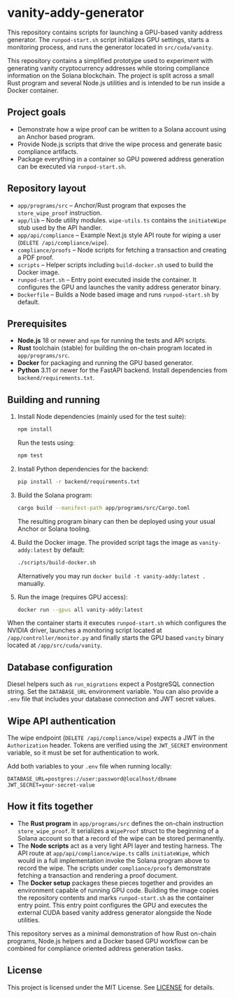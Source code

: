# vanity-addy-generator

This repository contains scripts for launching a GPU-based vanity address generator.
The `runpod-start.sh` script initializes GPU settings, starts a monitoring process,
and runs the generator located in `src/cuda/vanity`.

This repository contains a simplified prototype used to experiment with generating vanity cryptocurrency addresses while storing compliance information on the Solana blockchain.  The project is split across a small Rust program and several Node.js utilities and is intended to be run inside a Docker container.

## Project goals

- Demonstrate how a wipe proof can be written to a Solana account using an Anchor based program.
- Provide Node.js scripts that drive the wipe process and generate basic compliance artifacts.
- Package everything in a container so GPU powered address generation can be executed via `runpod-start.sh`.

## Repository layout

- `app/programs/src` – Anchor/Rust program that exposes the `store_wipe_proof` instruction.
- `app/lib` – Node utility modules. `wipe-utils.ts` contains the `initiateWipe` stub used by the API handler.
- `app/api/compliance` – Example Next.js style API route for wiping a user (`DELETE /api/compliance/wipe`).
- `compliance/proofs` – Node scripts for fetching a transaction and creating a PDF proof.
- `scripts` – Helper scripts including `build-docker.sh` used to build the Docker image.
- `runpod-start.sh` – Entry point executed inside the container. It configures the GPU and launches the vanity address generator binary.
- `Dockerfile` – Builds a Node based image and runs `runpod-start.sh` by default.

## Prerequisites

- **Node.js** 18 or newer and `npm` for running the tests and API scripts.
- **Rust** toolchain (stable) for building the on-chain program located in `app/programs/src`.
- **Docker** for packaging and running the GPU based generator.
- **Python** 3.11 or newer for the FastAPI backend. Install dependencies from `backend/requirements.txt`.

## Building and running

1. Install Node dependencies (mainly used for the test suite):

   ```bash
   npm install
   ```

   Run the tests using:

   ```bash
   npm test
   ```

2. Install Python dependencies for the backend:

   ```bash
   pip install -r backend/requirements.txt
   ```

3. Build the Solana program:

   ```bash
   cargo build --manifest-path app/programs/src/Cargo.toml
   ```

   The resulting program binary can then be deployed using your usual Anchor or Solana tooling.

4. Build the Docker image. The provided script tags the image as `vanity-addy:latest` by default:

   ```bash
   ./scripts/build-docker.sh
   ```

   Alternatively you may run `docker build -t vanity-addy:latest .` manually.

5. Run the image (requires GPU access):

   ```bash
   docker run --gpus all vanity-addy:latest
   ```

  When the container starts it executes `runpod-start.sh` which configures the NVIDIA driver, launches a monitoring script located at `/app/controller/monitor.py` and finally starts the GPU based `vanity` binary located at `/app/src/cuda/vanity`.

## Database configuration

Diesel helpers such as `run_migrations` expect a PostgreSQL connection string.
Set the `DATABASE_URL` environment variable. You can also provide a `.env`
file that includes your database connection and JWT secret values.

## Wipe API authentication

The wipe endpoint (`DELETE /api/compliance/wipe`) expects a JWT in the
`Authorization` header. Tokens are verified using the `JWT_SECRET`
environment variable, so it must be set for authentication to work.

Add both variables to your `.env` file when running locally:

```
DATABASE_URL=postgres://user:password@localhost/dbname
JWT_SECRET=your-secret-value
```

## How it fits together

- The **Rust program** in `app/programs/src` defines the on-chain instruction `store_wipe_proof`.  It serializes a `WipeProof` struct to the beginning of a Solana account so that a record of the wipe can be stored permanently.
- The **Node scripts** act as a very light API layer and testing harness.  The API route at `app/api/compliance/wipe.ts` calls `initiateWipe`, which would in a full implementation invoke the Solana program above to record the wipe.  The scripts under `compliance/proofs` demonstrate fetching a transaction and rendering a proof document.
- The **Docker setup** packages these pieces together and provides an environment capable of running GPU code.  Building the image copies the repository contents and marks `runpod-start.sh` as the container entry point.  This entry point configures the GPU and executes the external CUDA based vanity address generator alongside the Node utilities.


This repository serves as a minimal demonstration of how Rust on-chain programs, Node.js helpers and a Docker based GPU workflow can be combined for compliance oriented address generation tasks.

## License

This project is licensed under the MIT License. See [LICENSE](LICENSE) for details.

